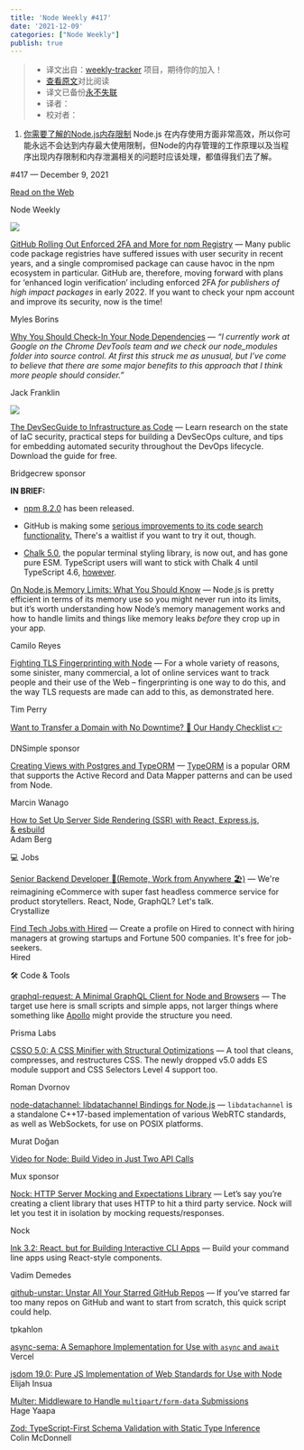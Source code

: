 ```yaml
---
title: 'Node Weekly #417'
date: '2021-12-09'
categories: ["Node Weekly"]
publish: true
---
```

> * 译文出自：[weekly-tracker](https://github.com/FEDarling/weekly-tracker) 项目，期待你的加入！
> * [查看原文](https://nodeweekly.com/link/117312/web)对比阅读
> * 译文已备份[永不失联]()
> * 译者：
> * 校对者：

1. [你需要了解的Node.js内存限制](./nodejs_memory_limits_what_you_should_know.md) Node.js 在内存使用方面非常高效，所以你可能永远不会达到内存最大使用限制，但Node的内存管理的工作原理以及当程序出现内存限制和内存泄漏相关的问题时应该处理，都值得我们去了解。
  
#​417 — December 9, 2021

[Read on the Web](https://nodeweekly.com/link/117312/web)

Node Weekly

[![](https://res.cloudinary.com/cpress/image/upload/w_1280,e_sharpen:60/f2jffhszv9r1n44wzxx8.jpg)](https://nodeweekly.com/link/117313/web)

[GitHub Rolling Out Enforced 2FA and More for npm Registry](https://nodeweekly.com/link/117313/web "github.blog") — Many public code package registries have suffered issues with user security in recent years, and a single compromised package can cause havoc in the npm ecosystem in particular. GitHub are, therefore, moving forward with plans for ‘enhanced login verification’ including enforced 2FA _for publishers of high impact packages_ in early 2022. If you want to check your npm account and improve its security, now is the time!

Myles Borins

[Why You Should Check-In Your Node Dependencies](https://nodeweekly.com/link/117314/web "www.jackfranklin.co.uk") — _“I currently work at Google on the Chrome DevTools team and we check our node\_modules folder into source control. At first this struck me as unusual, but I’ve come to believe that there are some major benefits to this approach that I think more people should consider.”_

Jack Franklin

[![](https://copm.s3.amazonaws.com/1830a3cb.jpg)](https://nodeweekly.com/link/117315/web)

[The DevSecGuide to Infrastructure as Code](https://nodeweekly.com/link/117315/web "bridgecrew.io") — Learn research on the state of IaC security, practical steps for building a DevSecOps culture, and tips for embedding automated security throughout the DevOps lifecycle. Download the guide for free.

Bridgecrew sponsor

**IN BRIEF:**

*   [npm 8.2.0](https://nodeweekly.com/link/117316/web) has been released.
    
*   GitHub is making some [serious improvements to its code search functionality.](https://nodeweekly.com/link/117317/web) There's a waitlist if you want to try it out, though.
    
*   [Chalk 5.0](https://nodeweekly.com/link/117318/web), the popular terminal styling library, is now out, and has gone pure ESM. TypeScript users will want to stick with Chalk 4 until TypeScript 4.6, [however](https://nodeweekly.com/link/117319/web).
    

[On Node.js Memory Limits: What You Should Know](https://nodeweekly.com/link/117320/web "blog.appsignal.com") — Node.js is pretty efficient in terms of its memory use so you might never run into its limits, but it’s worth understanding how Node’s memory management works and how to handle limits and things like memory leaks _before_ they crop up in your app.

Camilo Reyes

[Fighting TLS Fingerprinting with Node](https://nodeweekly.com/link/117321/web "httptoolkit.tech") — For a whole variety of reasons, some sinister, many commercial, a lot of online services want to track people and their use of the Web – fingerprinting is one way to do this, and the way TLS requests are made can add to this, as demonstrated here.

Tim Perry

[Want to Transfer a Domain with No Downtime? 👀 Our Handy Checklist 👉](https://nodeweekly.com/link/117322/web "dnsimple.link")

DNSimple sponsor

[Creating Views with Postgres and TypeORM](https://nodeweekly.com/link/117323/web "wanago.io") — [TypeORM](https://nodeweekly.com/link/117324/web) is a popular ORM that supports the Active Record and Data Mapper patterns and can be used from Node.

Marcin Wanago

[How to Set Up Server Side Rendering (SSR) with React, Express.js, & esbuild](https://nodeweekly.com/link/117325/web)  
Adam Berg

💻 Jobs

[Senior Backend Developer 🚀(Remote, Work from Anywhere 🏖)](https://nodeweekly.com/link/117326/web) — We're reimagining eCommerce with super fast headless commerce service for product storytellers. React, Node, GraphQL? Let's talk.  
Crystallize

[Find Tech Jobs with Hired](https://nodeweekly.com/link/117327/web) — Create a profile on Hired to connect with hiring managers at growing startups and Fortune 500 companies. It's free for job-seekers.  
Hired

🛠 Code & Tools

[graphql-request: A Minimal GraphQL Client for Node and Browsers](https://nodeweekly.com/link/117328/web "github.com") — The target use here is small scripts and simple apps, not larger things where something like [Apollo](https://nodeweekly.com/link/117329/web) might provide the structure you need.

Prisma Labs

[CSSO 5.0: A CSS Minifier with Structural Optimizations](https://nodeweekly.com/link/117330/web "github.com") — A tool that cleans, compresses, and restructures CSS. The newly dropped v5.0 adds ES module support and CSS Selectors Level 4 support too.

Roman Dvornov

[node-datachannel: libdatachannel Bindings for Node.js](https://nodeweekly.com/link/117331/web "github.com") — `libdatachannel` is a standalone C++17-based implementation of various WebRTC standards, as well as WebSockets, for use on POSIX platforms.

Murat Doğan

[Video for Node: Build Video in Just Two API Calls](https://nodeweekly.com/link/117332/web "get.mux.com")

Mux sponsor

[Nock: HTTP Server Mocking and Expectations Library](https://nodeweekly.com/link/117333/web "github.com") — Let’s say you’re creating a client library that uses HTTP to hit a third party service. Nock will let you test it in isolation by mocking requests/responses.

Nock

[Ink 3.2: React, but for Building Interactive CLI Apps](https://nodeweekly.com/link/117334/web "github.com") — Build your command line apps using React-style components.

Vadim Demedes

[github-unstar: Unstar All Your Starred GitHub Repos](https://nodeweekly.com/link/117335/web "github.com") — If you’ve starred far too many repos on GitHub and want to start from scratch, this quick script could help.

tpkahlon

[async-sema: A Semaphore Implementation for Use with `async` and `await`](https://nodeweekly.com/link/117336/web)  
Vercel

[jsdom 19.0: Pure JS Implementation of Web Standards for Use with Node](https://nodeweekly.com/link/117337/web)  
Elijah Insua

[Multer: Middleware to Handle `multipart/form-data` Submissions](https://nodeweekly.com/link/117338/web)  
Hage Yaapa

[Zod: TypeScript-First Schema Validation with Static Type Inference](https://nodeweekly.com/link/117339/web)  
Colin McDonnell
